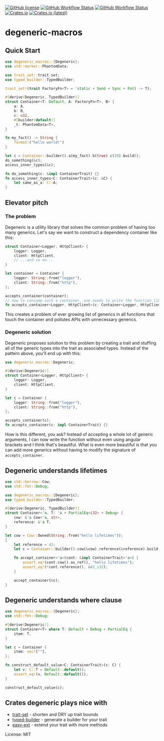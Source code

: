 [![GitHub license](https://img.shields.io/github/license/tomsik68/degeneric-macros?style=for-the-badge)](https://github.com/tomsik68/degeneric-macros/blob/master/LICENSE)
[![GitHub Workflow Status](https://img.shields.io/github/workflow/status/tomsik68/degeneric-macros/lint?style=for-the-badge)](https://github.com/tomsik68/degeneric-macros/actions/workflows/rust.yml)
[![GitHub Workflow Status](https://img.shields.io/github/workflow/status/tomsik68/degeneric-macros/publish?label=publish&style=for-the-badge)](https://github.com/tomsik68/degeneric-macros/actions/workflows/publish.yml)
[![Crates.io](https://img.shields.io/crates/v/degeneric-macros?style=for-the-badge)](https://crates.io/crates/degeneric-macros)
[![Crates.io (latest)](https://img.shields.io/crates/dv/degeneric-macros?style=for-the-badge)](https://crates.io/crates/degeneric-macros)

# degeneric-macros

## Quick Start

```rust
use degeneric_macros::{Degeneric};
use std::marker::PhantomData;

use trait_set::trait_set;
use typed_builder::TypedBuilder;

trait_set!(trait FactoryFn<T> = 'static + Send + Sync + Fn() -> T);

#[derive(Degeneric, TypedBuilder)]
struct Container<T: Default, A: FactoryFn<T>, B> {
    a: A,
    b: B,
    c: u32,
    #[builder(default)]
    _t: PhantomData<T>,
}

fn my_fact() -> String {
    format!("hello world!")
}

let c = Container::builder().a(my_fact).b(true).c(20).build();
do_something(&c);
access_inner_types(&c);

fn do_something(c: &impl ContainerTrait) {}
fn access_inner_types<C: ContainerTrait>(c: &C) {
    let same_as_a: C::A;
}
```

## Elevator pitch

### The problem

Degeneric is a utility library that solves the common problem of having too many generics.
Let's say we want to construct a dependency container like this:
```rust
struct Container<Logger, HttpClient> {
    logger: Logger,
    client: HttpClient,
    // ...and so on...
}

let container = Container {
    logger: String::from("logger"),
    client: String::from("http"),
};

accepts_container(container);
// now to consume such a container, one needs to write the function like this:
fn accepts_container<Logger, HttpClient>(c: Container<Logger, HttpClient>) {}
```

This creates a problem of ever growing list of generics in all functions that touch the
container and pollutes APIs with unnecessary generics.

### Degeneric solution

Degeneric proposes solution to this problem by creating a trait and stuffing all of the generic
types into the trait as associated types. Instead of the pattern above, you'll end up with
this:
```rust
use degeneric_macros::Degeneric;

#[derive(Degeneric)]
struct Container<Logger, HttpClient> {
    logger: Logger,
    client: HttpClient,
}

let c = Container {
    logger: String::from("logger"),
    client: String::from("http"),
};

accepts_container(c);
fn accepts_container(c: impl ContainerTrait) {}
```

How is this different, you ask? Instead of accepting a whole lot of generic arguments, I can now write
the function without even using angular brackets and I think that's beautiful.
What is even more beautiful is that you can add more generics without having to modify the
signature of `accepts_container`.

## Degeneric understands lifetimes

```rust
use std::borrow::Cow;
use std::fmt::Debug;

use degeneric_macros::{Degeneric};
use typed_builder::TypedBuilder;

#[derive(Degeneric, TypedBuilder)]
struct Container<'a, T: 'a + PartialEq<i32> + Debug> {
    cow: &'a Cow<'a, str>,
    reference: &'a T,
}

let cow = Cow::Owned(String::from("hello lifetimes"));
{
    let reference = 42;
    let c = Container::builder().cow(&cow).reference(&reference).build();

    fn accept_container<'a>(cont: &impl ContainerTrait<'a>) {
        assert_eq!(cont.cow().as_ref(), "hello lifetimes");
        assert_eq!(*cont.reference(), &42_i32);
    }

    accept_container(&c);
}
```

## Degeneric understands where clause

```rust
use degeneric_macros::{Degeneric};
use std::fmt::Debug;

#[derive(Degeneric)]
struct Container<T> where T: Default + Debug + PartialEq {
    item: T,
}

let c = Container {
    item: vec![""],
};

fn construct_default_value<C: ContainerTrait>(c: C) {
    let v: C::T = Default::default();
    assert_eq!(v, Default::default());
}

construct_default_value(c);


```

## Crates degeneric plays nice with

+ [trait-set](https://lib.rs/trait-set) - shorten and DRY up trait bounds
+ [typed-builder](https://lib.rs/typed-builder) - generate a builder for your trait
+ [easy-ext](https://lib.rs/easy-ext) - extend your trait with more methods

License: MIT
